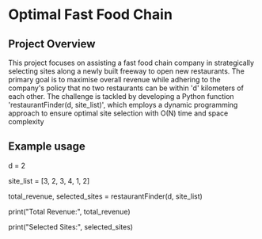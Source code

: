 # Optimal Fast Food Chain

## Project Overview
This project focuses on assisting a fast food chain company in strategically selecting sites along a newly built freeway to open new restaurants. The primary goal is to maximise overall revenue while adhering to the company's policy that no two restaurants can be within 'd' kilometers of each other. The challenge is tackled by developing a Python function 'restaurantFinder(d, site_list)', which employs a dynamic programming approach to ensure optimal site selection with O(N) time and space complexity

## Example usage
d = 2

site_list = [3, 2, 3, 4, 1, 2]

total_revenue, selected_sites = restaurantFinder(d, site_list)

print("Total Revenue:", total_revenue)

print("Selected Sites:", selected_sites)
